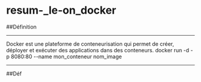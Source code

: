 # resum-_le-on_docker
##Définition
***
Docker est une plateforme de conteneurisation qui permet de créer, déployer et exécuter des applications dans des conteneurs.
docker run -d -p 8080:80 --name mon_conteneur nom_image
***
##Déf
